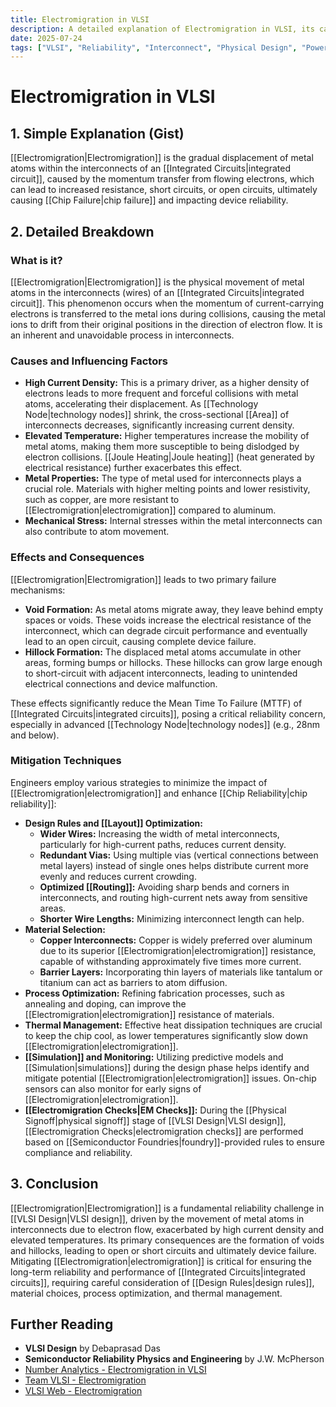 ```yaml
---
title: Electromigration in VLSI
description: A detailed explanation of Electromigration in VLSI, its causes, effects, and mitigation techniques for ensuring chip reliability.
date: 2025-07-24
tags: ["VLSI", "Reliability", "Interconnect", "Physical Design", "Power Integrity"]
---
```


# Electromigration in VLSI

## 1. Simple Explanation (Gist)

[[Electromigration|Electromigration]] is the gradual displacement of metal atoms within the interconnects of an [[Integrated Circuits|integrated circuit]], caused by the momentum transfer from flowing electrons, which can lead to increased resistance, short circuits, or open circuits, ultimately causing [[Chip Failure|chip failure]] and impacting device reliability.

## 2. Detailed Breakdown

### What is it?

[[Electromigration|Electromigration]] is the physical movement of metal atoms in the interconnects (wires) of an [[Integrated Circuits|integrated circuit]]. This phenomenon occurs when the momentum of current-carrying electrons is transferred to the metal ions during collisions, causing the metal ions to drift from their original positions in the direction of electron flow. It is an inherent and unavoidable process in interconnects.

### Causes and Influencing Factors

*   **High Current Density:** This is a primary driver, as a higher density of electrons leads to more frequent and forceful collisions with metal atoms, accelerating their displacement. As [[Technology Node|technology nodes]] shrink, the cross-sectional [[Area]] of interconnects decreases, significantly increasing current density.
*   **Elevated Temperature:** Higher temperatures increase the mobility of metal atoms, making them more susceptible to being dislodged by electron collisions. [[Joule Heating|Joule heating]] (heat generated by electrical resistance) further exacerbates this effect.
*   **Metal Properties:** The type of metal used for interconnects plays a crucial role. Materials with higher melting points and lower resistivity, such as copper, are more resistant to [[Electromigration|electromigration]] compared to aluminum.
*   **Mechanical Stress:** Internal stresses within the metal interconnects can also contribute to atom movement.

### Effects and Consequences

[[Electromigration|Electromigration]] leads to two primary failure mechanisms:

*   **Void Formation:** As metal atoms migrate away, they leave behind empty spaces or voids. These voids increase the electrical resistance of the interconnect, which can degrade circuit performance and eventually lead to an open circuit, causing complete device failure.
*   **Hillock Formation:** The displaced metal atoms accumulate in other areas, forming bumps or hillocks. These hillocks can grow large enough to short-circuit with adjacent interconnects, leading to unintended electrical connections and device malfunction.

These effects significantly reduce the Mean Time To Failure (MTTF) of [[Integrated Circuits|integrated circuits]], posing a critical reliability concern, especially in advanced [[Technology Node|technology nodes]] (e.g., 28nm and below).

### Mitigation Techniques

Engineers employ various strategies to minimize the impact of [[Electromigration|electromigration]] and enhance [[Chip Reliability|chip reliability]]:

*   **Design Rules and [[Layout]] Optimization:**
    *   **Wider Wires:** Increasing the width of metal interconnects, particularly for high-current paths, reduces current density.
    *   **Redundant Vias:** Using multiple vias (vertical connections between metal layers) instead of single ones helps distribute current more evenly and reduces current crowding.
    *   **Optimized [[Routing]]:** Avoiding sharp bends and corners in interconnects, and routing high-current nets away from sensitive areas.
    *   **Shorter Wire Lengths:** Minimizing interconnect length can help.
*   **Material Selection:**
    *   **Copper Interconnects:** Copper is widely preferred over aluminum due to its superior [[Electromigration|electromigration]] resistance, capable of withstanding approximately five times more current.
    *   **Barrier Layers:** Incorporating thin layers of materials like tantalum or titanium can act as barriers to atom diffusion.
*   **Process Optimization:** Refining fabrication processes, such as annealing and doping, can improve the [[Electromigration|electromigration]] resistance of materials.
*   **Thermal Management:** Effective heat dissipation techniques are crucial to keep the chip cool, as lower temperatures significantly slow down [[Electromigration|electromigration]].
*   **[[Simulation]] and Monitoring:** Utilizing predictive models and [[Simulation|simulations]] during the design phase helps identify and mitigate potential [[Electromigration|electromigration]] issues. On-chip sensors can also monitor for early signs of [[Electromigration|electromigration]].
*   **[[Electromigration Checks|EM Checks]]:** During the [[Physical Signoff|physical signoff]] stage of [[VLSI Design|VLSI design]], [[Electromigration Checks|electromigration checks]] are performed based on [[Semiconductor Foundries|foundry]]-provided rules to ensure compliance and reliability.

## 3. Conclusion

[[Electromigration|Electromigration]] is a fundamental reliability challenge in [[VLSI Design|VLSI design]], driven by the movement of metal atoms in interconnects due to electron flow, exacerbated by high current density and elevated temperatures. Its primary consequences are the formation of voids and hillocks, leading to open or short circuits and ultimately device failure. Mitigating [[Electromigration|electromigration]] is critical for ensuring the long-term reliability and performance of [[Integrated Circuits|integrated circuits]], requiring careful consideration of [[Design Rules|design rules]], material choices, process optimization, and thermal management.

## Further Reading

*   **VLSI Design** by Debaprasad Das
*   **Semiconductor Reliability Physics and Engineering** by J.W. McPherson
*   [Number Analytics - Electromigration in VLSI](https://numberanalytics.com/blog/electromigration-in-vlsi/)
*   [Team VLSI - Electromigration](https://teamvlsi.com/electromigration/)
*   [VLSI Web - Electromigration](https://vlsiweb.com/electromigration/)
